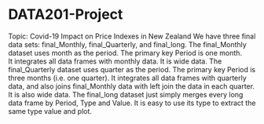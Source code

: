 # DATA201-Project
Topic: Covid-19 Impact on Price Indexes in New Zealand
We have three final data sets: final_Monthly, final_Quarterly, and final_long.
The final_Monthly dataset uses month as the period. 
The primary key Period is one month.  
It integrates all data frames with monthly data. It is wide data.
The final_Quarterly dataset uses quarter as the period. 
The primary key Period is three months (i.e. one quarter). 
It integrates all data frames with quarterly data, and also joins final_Monthly data with left join the data in each quarter. 
It is also wide data.
The final_long dataset just simply merges every long data frame by Period, Type and Value. 
It is easy to use its type to extract the same type value and plot.
